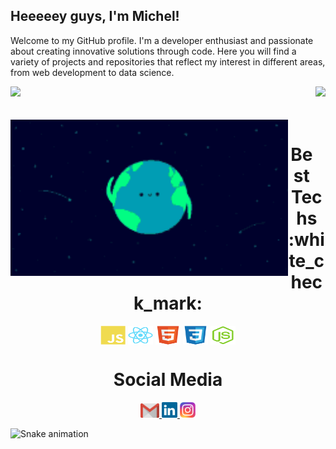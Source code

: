 ## Heeeeey guys, I'm Michel!

Welcome to my GitHub profile. I'm a developer enthusiast and passionate about creating innovative solutions through code. Here you will find a variety of projects and repositories that reflect my interest in different areas, from web development to data science.

<div>
  
  <img  height="160em" src="https://github-readme-stats.vercel.app/api?username=M1ch3el2&show_icons=true&theme=react&include_all_commits=true&count_private=true"/>
  <img align="right" height="160em" src="https://github-readme-stats.vercel.app/api/top-langs/?username=M1ch3el2&layout=compact&langs_count=16&theme=react"/>
</div>
<br>

<div  align="center"> 
  <div style="display: inline_block"><br>
    <img align="left" height="250" alt="coding-time" src="helloWorld.gif">
    <h1 align="center">Best Techs :white_check_mark:</h1>
    <img align="center" height="30" width="40" alt="js-icon"  src="https://raw.githubusercontent.com/devicons/devicon/master/icons/javascript/javascript-plain.svg">
    <img align="center" height="30" width="40" alt="react-icon" src="https://raw.githubusercontent.com/devicons/devicon/master/icons/react/react-original.svg">
    <img align="center" height="30" width="40" alt="html-icon" src="https://raw.githubusercontent.com/devicons/devicon/master/icons/html5/html5-original.svg">
    <img align="center" height="30" width="40" alt="css-icon" src="https://raw.githubusercontent.com/devicons/devicon/master/icons/css3/css3-original.svg">
    <img align="center" height="30" width="40" alt="nodejs-icon" src="https://raw.githubusercontent.com/devicons/devicon/master/icons/nodejs/nodejs-original.svg">
   </div>
    
  
  <h1 align="center">Social Media</h1>
    <a href = "mailto: michels2v@gmail.com">
      <img width="30" src="gmail.svg">
    </a>
    <a href = "https://www.linkedin.com/in/michel-souza-8a293824b/">
      <img width="25" src="linkedin.svg">
    </a>
    <a href = "https://www.instagram.com/m1ch3el2/">
      <img width="25" src="instagram.png">
    </a>
</div>
  
![Snake animation](https://github.com/M1ch3el2/M1ch3el2/blob/output/github-contribution-grid-snake.svg)

